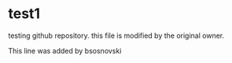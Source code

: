 # test1
testing github repository.
this file is modified by the original owner. 

This line was added by bsosnovski
